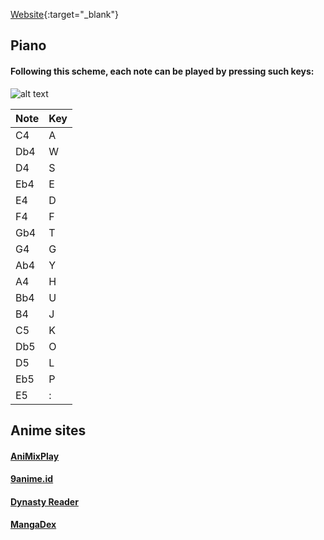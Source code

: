 [Website](https://kareiku.github.io/kare){:target="_blank"}

## Piano
#### Following this scheme, each note can be played by pressing such keys:
![alt text](https://upload.wikimedia.org/wikipedia/commons/thumb/d/da/KB_United_States.svg/1920px-KB_United_States.svg.png)

Note|Key
---|---
C4|A
Db4|W
D4|S
Eb4|E
E4|D
F4|F
Gb4|T
G4|G
Ab4|Y
A4|H
Bb4|U
B4|J
C5|K
Db5|O
D5|L
Eb5|P
E5|:

## Anime sites
#### [AniMixPlay](https://animixplay.to)
#### [9anime.id](https://9anime.id)
#### [Dynasty Reader](https://dynasty-scans.com)
#### [MangaDex](https://mangadex.org)
